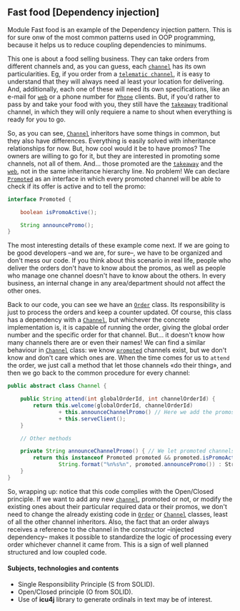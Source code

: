 ## Fast food \[Dependency injection]

Module Fast food is an example of the Dependency injection pattern. This is for sure onw of the most
common patterns used in OOP programming, because it helps us to reduce coupling dependencies to minimums.

This one is about a food selling business. They can take orders from different channels
and, as you can guess, each [`channel`](src/main/java/channels/Channel.java) has its own particularities. Eg, if you order from a
[`telematic channel`](src/main/java/channels/TelematicChannel.java), it is easy to understand that they will always need al least your location
for delivering. And, additionally, each one of these will need its own specifications, like an e-mail for [`web`](src/main/java/channels/Web.java)
or a phone number for [`Phone`](src/main/java/channels/Phone.java) clients. But, if you'd rather to pass by and take your food with you,
they still have the [`takeaway`](src/main/java/channels/Takeaway.java) traditional channel, in which they will only requiere a name
to shout when everything is ready for you to go.

So, as you can see, [`Channel`](src/main/java/channels/Channel.java) inheritors have some things in common, but they also have
differences. Everything is easily solved with inheritance relationships for now. But, how cool would it be to
have promos? The owners are willing to go for it, but they are interested in promoting some channels, not all of them. And... those promoted are the
[`takeaway`](src/main/java/channels/Takeaway.java) and the [`web`](src/main/java/channels/Web.java), not in the same inheritance
hierarchy line. No problem! We can declare [`Promoted`](src/main/java/channels/Promoted.java) as an interface in which every
promoted channel will be able to check if its offer is active and to tell the promo:

```java
interface Promoted {

    boolean isPromoActive();

    String announcePromo();
}

````

The most interesting details of these example come next. If we are going to be good developers –and we are, for sure–, we have to be organized
and don't mess our code. If you think about this scenario in real life, people who deliver the orders don't have to know about the
promos, as well as people who manage one channel doesn't have to know about the others. In every business, an internal change
in any area/department should not affect the other ones.

Back to our code, you can
see we have an  [`Order`](src/main/java/management/Order.java) class. Its responsibility is just to process the orders and keep a counter updated.
Of course, this class has a dependency with a [`Channel`](src/main/java/channels/Channel.java), but whichever the
concrete implementation is, it is capable of running the order, giving the global order number and the specific order for that channel.
But... it doesn't know how many channels there are or even their names! We can find a similar behaviour
in [`Channel`](src/main/java/channels/Channel.java)
class: we know [`promoted`](src/main/java/channels/Promoted.java) channels exist, but we don't know and don't care
which ones are. When the time comes for us to `attend` the order, we just call a method that let those channels «do their thing»,
and then we go back to the common procedure for every channel:

```java
public abstract class Channel {

    public String attend(int globalOrderId, int channelOrderId) {
        return this.welcome(globalOrderId, channelOrderId)
                + this.announceChannelPromo() // Here we add the promos' info.
                + this.serveClient();
    }

    // Other methods

    private String announceChannelPromo() { // We let promoted channels check availability and tell their promos.
        return this instanceof Promoted promoted && promoted.isPromoActive() ?
                String.format("%n%s%n", promoted.announcePromo()) : StringUtils.EMPTY;
    }
}

````

So, wrapping up: notice that this code complies with the Open/Closed principle. If we want to add any
new [`channel`](src/main/java/channels/Channel.java),
promoted or not, or modify the existing ones about their particular required data or their promos, we don't need to change
the already existing code in [`Order`](src/main/java/management/Order.java) or [`Channel`](src/main/java/channels/Channel.java)
classes, least of all the other channel inheritors. Also, the fact that an order always receives a reference to
the channel in the constructor –injected dependency– makes it possible to standardize the logic of processing
every order whichever channel it came from. This is a sign of well planned structured and low coupled code.

#### Subjects, technologies and contents

- Single Responsibility Principle (S from SOLID).
- Open/Closed principle (O from SOLID).
- Use of **icu4j** library to generate ordinals in text may be of interest.